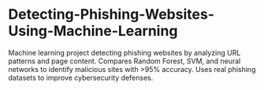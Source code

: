 # Detecting-Phishing-Websites-Using-Machine-Learning
Machine learning project detecting phishing websites by analyzing URL patterns and page content. Compares Random Forest, SVM, and neural networks to identify malicious sites with >95% accuracy. Uses real phishing datasets to improve cybersecurity defenses.
